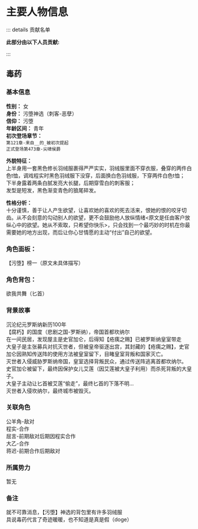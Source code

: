 # 主要人物信息
::: details 贡献名单

**此部分由以下人员贡献:**
<MemberBlock :members="teamMembers" />

<script setup>


const teamMembers = [
  {
    avatar: 'https://q1.qlogo.cn/g?b=qq&nk=3423719206&s=640',
    text: '不信命',
  },
    {
    avatar: 'https://q1.qlogo.cn/g?b=qq&nk=3593479598&s=640',
    text: '琥珀',
  },
];
</script>

:::
## 毒药

### 基本信息
**性别：** 女  
**身份：** 污堕神选（刺客-恶孽）  
**信仰：** 污堕  
**年龄区间：** 青年  
**初次登场章节：**  
`第121章-来自__的_被初次提起`  
`正式登场第473章-尖啸侯爵  `  

**外貌特征：**     
上半身用一套黑色修长羽绒服裹得严严实实，羽绒服里面不穿衣服，叠穿的两件白色t恤，调戏程实时黑色羽绒服下没穿，后面换白色羽绒服，下穿两件白色t恤；  
下半身露着两条白腻发亮大长腿，后期穿雪白的刺客服；  
发型是短发，黑色渐变青色的狼尾碎发。  

**性格分析：**   
十分谨慎，善于让人产生欲望，让喜欢她的喜欢的死去活来，恨她的恨的咬牙切齿。从不会刻意的勾动别人的欲望，更不会鼓励他人放纵情绪<原文是任由客户放纵心中的欲望。她从不索取，只希望你快乐>，只会找到一个最巧妙的时机在你最需要她的地方出现，而后让你心甘情愿的主动“付出”自己的欲望。  

### 角色面板：
【污堕】榜一（原文未具体描写）

### 角色背包：
欲我共舞（匕首）

### 背景故事
沉沦纪元罗斯纳新历100年  
【腐朽】的国度（悲剧之国-罗斯纳），帝国首都坎纳尔  
在一间民居，发现屋主是史官加仑，后得知【疮痍之赐】已被罗斯纳皇室带走  
大皇子是主张募兵对抗灭世者，但被皇帝驱逐出宫，其封藏的【疮痍之赐】，史官加仑因熟知传送阵的使用方法被皇室留下，目睹皇室背叛和国家灭亡。  
灭世者入侵威胁罗斯纳帝国，皇室选择背叛民众，通过传送阵逃离首都坎纳尔。  
史官加仑被留下，最终因保护女儿艾莲（因艾莲被大皇子利用）而杀死背叛的大皇子。  
大皇子主动让匕首被艾莲“偷走”，最终匕首的下落不明…  
灭世者入侵坎纳尔，最终城市被毁灭。  
### 关联角色
公羊角-敌对  
程实-合作  
屈言-前期敌对后期因程实合作  
大乙-合作  
蒋迟-前期合作后期敌对  
### 所属势力
暂无

### 备注
就不可靠消息，【污堕】神选的背包里有许多羽绒服  
具说毒药代言了奇迹暖暖，也不知道是真是假（doge）